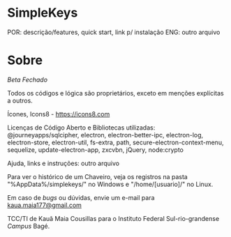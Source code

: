 # SimpleKeys
POR: descrição/features, quick start, link p/ instalação
ENG: outro arquivo

# Sobre
_Beta Fechado_

Todos os códigos e lógica são proprietários, exceto em menções explícitas a outros.

Ícones, Icons8 - https://icons8.com

Licenças de Código Aberto e Bibliotecas utilizadas:
@journeyapps/sqlcipher, electron, electron-better-ipc, electron-log, electron-store, electron-util, fs-extra, path, secure-electron-context-menu, sequelize, update-electron-app, zxcvbn, jQuery, node:crypto

Ajuda, links e instruções: outro arquivo

Para ver o histórico de um Chaveiro, veja os registros na pasta "%AppData%/simplekeys/" no Windows e "/home/[usuario]/" no Linux.

Em caso de _bugs_ ou dúvidas, envie um e-mail para kaua.maia177@gmail.com

TCC/TI de Kauã Maia Cousillas para o Instituto Federal Sul-rio-grandense _Campus_ Bagé.
